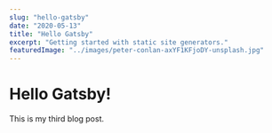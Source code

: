 ```yaml
---
slug: "hello-gatsby"
date: "2020-05-13"
title: "Hello Gatsby"
excerpt: "Getting started with static site generators."
featuredImage: "../images/peter-conlan-axYF1KFjoDY-unsplash.jpg"
---
```


# Hello Gatsby!

This is my third blog post.
